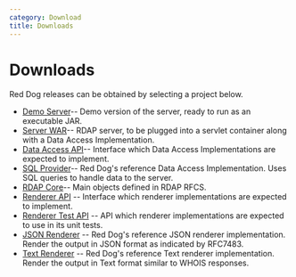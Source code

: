 ```yaml
---
category: Download
title: Downloads
---
```


# Downloads

Red Dog releases can be obtained by selecting a project below.

- [Demo Server](demo-download.html)-- Demo version of the server, ready to run as an executable JAR. 
- [Server WAR](server-download.html)-- RDAP server, to be plugged into a servlet container along with a Data Access Implementation.
- [Data Access API](data-access-api-download.html)-- Interface which Data Access Implementations are expected to implement.
- [SQL Provider](sql-provider-download.html)-- Red Dog's reference Data Access Implementation. Uses SQL queries to handle data to the server.
- [RDAP Core](core-download.html)-- Main objects defined in RDAP RFCS.
- [Renderer API](renderer-api-download.html) -- Interface which renderer implementations are expected to implement.
- [Renderer Test API](renderer-test-api.html) -- API which renderer implementations are expected to use in its unit tests.
- [JSON Renderer](renderer-json-download.html) -- Red Dog's reference JSON renderer implementation. Render the output in JSON format as indicated by RFC7483.
- [Text Renderer](rendere-test-download.html) -- Red Dog's reference Text renderer implementation. Render the output in Text format similar to WHOIS responses.

